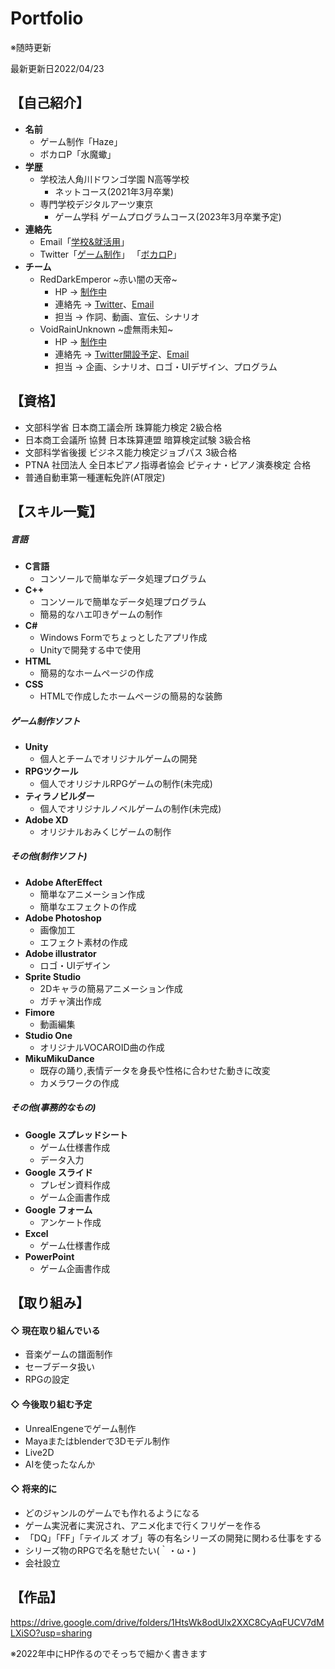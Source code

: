 # Portfolio
※随時更新

最新更新日2022/04/23

## 【自己紹介】
- **名前**
  - ゲーム制作「Haze」
  - ボカロP「水魔蠍」
- **学歴**
  - 学校法人角川ドワンゴ学園 N高等学校
    - ネットコース(2021年3月卒業)
  - 専門学校デジタルアーツ東京
    - ゲーム学科 ゲームプログラムコース(2023年3月卒業予定)
- **連絡先**
   - Email「[学校&就活用](da2gp.amber@gmail.com)」
   - Twitter「[ゲーム制作](https://twitter.com/M_Haze07)」
   「[ボカロP](https://twitter.com/rde_arankuraizu)」
- **チーム**
  - RedDarkEmperor \~赤い闇の天帝\~
    - HP → [制作中]()
    - 連絡先 → [Twitter](https://twitter.com/rde_maougun)、[Email](RedDarkEmperor4@gmail.com)
    - 担当 → 作詞、動画、宣伝、シナリオ
  - VoidRainUnknown \~虚無雨未知\~
    - HP → [制作中]()
    - 連絡先 → [Twitter開設予定]()、[Email](VoidRainUnknown@gmail.com)
    - 担当 → 企画、シナリオ、ロゴ・UIデザイン、プログラム

## 【資格】
- 文部科学省 日本商工議会所 珠算能力検定 2級合格
- 日本商工会議所 協賛 日本珠算連盟 暗算検定試験 3級合格
- 文部科学省後援 ビジネス能力検定ジョブパス 3級合格
- PTNA 社団法人 全日本ピアノ指導者協会 ピティナ・ピアノ演奏検定 合格
- 普通自動車第一種運転免許(AT限定)

## 【スキル一覧】
##### 言語
- **C言語**
  - コンソールで簡単なデータ処理プログラム
- **C++**
  - コンソールで簡単なデータ処理プログラム
  - 簡易的なハエ叩きゲームの制作
- **C#**
  - Windows Formでちょっとしたアプリ作成
  - Unityで開発する中で使用
- **HTML**
  - 簡易的なホームページの作成
- **CSS**
  - HTMLで作成したホームページの簡易的な装飾

##### ゲーム制作ソフト
- **Unity**
  - 個人とチームでオリジナルゲームの開発
- **RPGツクール**
  - 個人でオリジナルRPGゲームの制作(未完成)
- **ティラノビルダー**
  - 個人でオリジナルノベルゲームの制作(未完成)
- **Adobe XD**
  - オリジナルおみくじゲームの制作

##### その他(制作ソフト)
- **Adobe AfterEffect**
  - 簡単なアニメーション作成
  - 簡単なエフェクトの作成
- **Adobe Photoshop**
  - 画像加工
  - エフェクト素材の作成
- **Adobe illustrator**
  - ロゴ・UIデザイン
- **Sprite Studio**
  - 2Dキャラの簡易アニメーション作成
  - ガチャ演出作成
- **Fimore**
  - 動画編集
- **Studio One**
  - オリジナルVOCAROID曲の作成
- **MikuMikuDance**
  - 既存の踊り,表情データを身長や性格に合わせた動きに改変
  - カメラワークの作成

##### その他(事務的なもの)
- **Google スプレッドシート**
  - ゲーム仕様書作成
  - データ入力
- **Google スライド**
  - プレゼン資料作成
  - ゲーム企画書作成
- **Google フォーム**
  - アンケート作成
- **Excel**
  - ゲーム仕様書作成
- **PowerPoint**
  - ゲーム企画書作成


## 【取り組み】
#### ◇ 現在取り組んでいる
- 音楽ゲームの譜面制作
- セーブデータ扱い
- RPGの設定

#### ◇ 今後取り組む予定
- UnrealEngeneでゲーム制作
- Mayaまたはblenderで3Dモデル制作
- Live2D
- AIを使ったなんか


#### ◇ 将来的に
- どのジャンルのゲームでも作れるようになる
- ゲーム実況者に実況され、アニメ化まで行くフリゲーを作る
- 「DQ」「FF」「テイルズ オブ」等の有名シリーズの開発に関わる仕事をする
- シリーズ物のRPGで名を馳せたい(｀・ω・)
- 会社設立

## 【作品】
https://drive.google.com/drive/folders/1HtsWk8odUlx2XXC8CyAqFUCV7dMLXiSO?usp=sharing

※2022年中にHP作るのでそっちで細かく書きます
